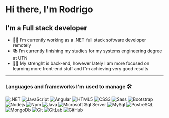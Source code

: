 # Hi there, I'm Rodrigo

## I'm a Full stack developer

- 👨‍💻 I’m currently working as a .NET full stack software developer remotely
- 📚 I’m currently finishing my studies for my systems engineering degree at UTN
- 💪🏼 My strenght is back-end, however lately I am more focused on learning more front-end stuff and I'm achieving very good results

---

### Languages and frameworks I'm used to manage 🛠 

![.NET](http://img.shields.io/badge/-.NET-blueviolet?style=flat-square&logo=.net&logoColor=ffffff)
![JavaScript](https://img.shields.io/badge/-JavaScript-%23F7DF1C?style=flat-square&logo=javascript&logoColor=000000&labelColor=%23F7DF1C&color=%23FFCE5A)
![Angular](https://img.shields.io/badge/-Angular-CB3837?style=flat-square&logo=angular&logoColor=ffffff)
![HTML5](https://img.shields.io/badge/-HTML5-%23E44D27?style=flat-square&logo=html5&logoColor=ffffff)
![CSS3](https://img.shields.io/badge/-CSS3-%231572B6?style=flat-square&logo=css3)
![Sass](https://img.shields.io/badge/-Sass-%23CC6699?style=flat-square&logo=sass&logoColor=ffffff)
![Bootstrap](https://img.shields.io/badge/-Bootstrap-563D7C?style=flat-square&logo=Bootstrap)
![Nodejs](https://img.shields.io/badge/-Nodejs-339933?style=flat-square&logo=Node.js&logoColor=ffffff)
![Npm](https://img.shields.io/badge/-npm-CB3837?style=flat-square&logo=npm)
![Java](http://img.shields.io/badge/-Java-5B4638?style=flat-square&logo=java&logoColor=ffffff)
![Microsoft Sql Server](https://img.shields.io/badge/-Sql%20Server-CC2927?style=flat-square&logo=microsoft-sql-server&logoColor=ffffff)
![MySql](https://img.shields.io/badge/-MySql-5391FE?style=flat-square&logo=mysql&logoColor=ffffff)
![PostreSQL](https://img.shields.io/badge/-PostgreSql-0078D6?style=flat-square&logo=postgresql&logoColor=ffffff)
![MongoDb](https://img.shields.io/badge/-MongoDb-339936?style=flat-square&logo=mongodb&logoColor=ffffff)
![Git](https://img.shields.io/badge/-Git-%23F05032?style=flat-square&logo=git&logoColor=%23ffffff)
![GitLab](https://img.shields.io/badge/-GitLab-FCA121?style=flat-square&logo=gitlab)
![GitHub](https://img.shields.io/badge/-GitHub-181717?style=flat-square&logo=github)

